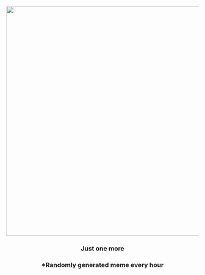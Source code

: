 <p align="center">
        <img src="https://i.redd.it/lua55ipk64u81.gif" width="600" height="600">
        </p>
        <h3 align="center">Just one more</h3>
        <h3 align="center">*Randomly generated meme every hour</h3>
    